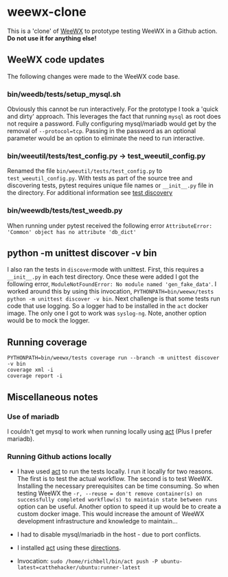 # weewx-clone

This is a 'clone' of [WeeWX](https://github.com/weewx/weewx) to prototype testing WeeWX in a Github action.
**Do not use it for anything else!**

## WeeWX code updates

The following changes were made to the WeeWX code base.

### bin/weedb/tests/setup_mysql.sh

Obviously this cannot be run interactively.
For the prototype I took a 'quick and dirty' approach.
This leverages the fact that running `mysql` as root does not require a password.
Fully configuring mysql/mariadb would get by the removal of `--protocol=tcp`.
Passing in the password as an optional parameter would be an option to eliminate the need to run interactive.

### bin/weeutil/tests/test_config.py -> test_weeutil_config.py

Renamed the file `bin/weeutil/tests/test_config.py` to `test_weeutil_config.py`.
With tests as part of the source tree and discovering tests, pytest requires unique file names or `__init__.py` file in the directory.
For additional information see [test discovery](https://docs.pytest.org/en/7.2.x/explanation/goodpractices.html#tests-as-part-of-application-code)

### bin/weewdb/tests/test_weedb.py

When running under pytest received the following error
```AttributeError: 'Common' object has no attribute 'db_dict'```

## python -m unittest discover -v bin

I also ran the tests in `discover`mode  with unittest.
First, this requires a `__init__.py` in each test directory.
Once these were added I got the following error, `ModuleNotFoundError: No module named 'gen_fake_data'`.
I worked around this by using this invocation, `PYTHONPATH=bin/weewx/tests python -m unittest discover -v bin`.
Next challenge is that some tests run code that use logging.
So a logger had to be installed in the `act` docker image.
The only one I got to work was `syslog-ng`.
Note, another option would be to mock the logger.

## Running coverage

```text
PYTHONPATH=bin/weewx/tests coverage run --branch -m unittest discover -v bin
coverage xml -i
coverage report -i
```

## Miscellaneous notes

### Use of mariadb

I couldn't get mysql to work when running locally using [act](https://github.com/nektos/act) (Plus I prefer mariadb).

### Running Github actions locally

- I have used [act](https://github.com/nektos/act) to run the tests locally.
I run it locally for two reasons. The first is to test the actual workflow.
The second is to test WeeWX.
Installing the necessary prerequisites can be time consuming.
So when testing WeeWX the ```-r, --reuse = don't remove container(s) on successfully completed workflow(s) to maintain state between runs``` option can be useful.
Another option to speed it up would be to create a custom docker image.
This would increase the amount of WeeWX development infrastructure and knowledge to maintain...

- I had to disable mysql/mariadb in the host - due to port conflicts.

- I installed [act](https://github.com/nektos/act) using these [directions](https://github.com/nektos/act#bash-script).

- Invocation:
``` sudo /home/richbell/bin/act push -P ubuntu-latest=catthehacker/ubuntu:runner-latest ```
